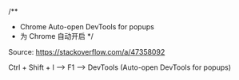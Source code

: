 /**
 * Chrome Auto-open DevTools for popups
 * 为 Chrome 自动开启
 */
 
 Source: https://stackoverflow.com/a/47358092
 
 Ctrl + Shift + I -->  F1 --> DevTools (Auto-open DevTools for popups)
